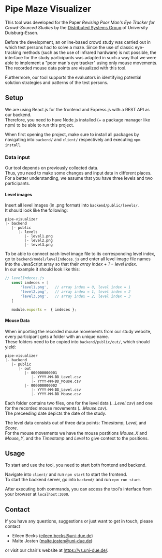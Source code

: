 # Pipe Maze Visualizer
This tool was developed for the Paper _Revising Poor Man's Eye Tracker for Crowd-Sourced Studies_ by the [Distributed Systems Group](https://vs-uni-due.de/) of University Duisburg-Essen.

Before the development, an online-based crowd study was carried out in which test persons had to solve a maze.
Since the use of classic eye-tracking methods (such as the use of infrared hardware) is not possible, the interface for the study participants was adapted in such a way that we were able to implement a "poor man's eye tracker" using only mouse movements.
The recorded mouse data points are visualized with this tool.

Furthermore, our tool supports the evaluators in identifying potential solution strategies and patterns of the test persons.

## Setup
We are using React.js for the frontend and Express.js with a REST API as our backend.<br>
Therefore, you need to have Node.js installed (+ a package manager like npm) to be able to run this project.

When first opening the project, make sure to install all packages by navigating into `backend/` and `client/` respectively and executing `npm install`.

### Data input
Our tool depends on previously collected data.<br>
Thus, you need to make some changes and input data in different places.<br>
For a better understanding, we assume that you have three levels and two participants.

#### Level images
Insert all level images (in .png format) into `backend/public/levels/`.<br>
It should look like the following:
```
pipe-visualizer
|- backend
   |- public
      |- levels
         |- level1.png
         |- level2.png
         |- level3.png
```

 To be able to connect each level image file to its corresponding level index, go to `backend/model/levelIndeces.js` and enter all level image file names into the JavaScript array so that their _array index + 1 = level index_.<br>
 In our example it should look like this:

 ``` javascript
// levelIndeces.js
    const indeces = [
        'level1.png',   // array index = 0, level index = 1
        'level2.png',   // array index = 1, level index = 2
        'level3.png',   // array index = 2, level index = 3
    ]

    module.exports =  { indeces };
 ```

#### Mouse Data
When importing the recorded mouse movements from our study website, every participant gets a folder with an unique name.<br>
These folders need to be copied into `backend/public/out/`, which should yield:
```
pipe-visualizer
|- backend
   |- public
      |- out
         |- 000000000001
            |- YYYY-MM-DD_Level.csv
            |- YYYY-MM-DD_Mouse.csv
         |- 000000000002
            |- YYYY-MM-DD_Level.csv
            |- YYYY-MM-DD_Mouse.csv
```

Each folder contains two files, one for the level data (_...Level.csv_) and one for the recorded mouse movements (_...Mouse.csv_).<br>
The preceeding date depicts the date of the study.

The level data consists out of three data points: _Timestamp_, _Level_, and _Score_.<br>
For the mouse movements we have the mouse postitions _Mouse\_X_ and _Mouse\_Y_, and the _Timestamp_ and _Level_ to give context to the positions.

## Usage
To start and use the tool, you need to start both frontend and backend.

Navigate into `client/` and run `npm start` to start the frontend.<br>
To start the backend server, go into `backend/` and run `npm run start`.

After executing both commands, you can access the tool's interface from your browser at `localhost:3000`.

## Contact
If you have any questions, suggestions or just want to get in touch, please contact
* Eileen Becks (eileen.becks@uni-due.de)
* Malte Josten (malte.josten@uni-due.de)

or visit our chair's website at https://vs.uni-due.de/.
